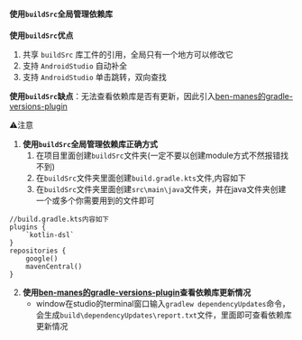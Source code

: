 #### 使用`buildSrc`全局管理依赖库

**使用`buildSrc`优点**
1. 共享 `buildSrc` 库工件的引用，全局只有一个地方可以修改它
2. 支持 `AndroidStudio` 自动补全
3. 支持 `AndroidStudio` 单击跳转，双向查找

**使用`buildSrc`缺点**：无法查看依赖库是否有更新，因此引入[ben-manes的gradle-versions-plugin](https://github.com/ben-manes/gradle-versions-plugin)

⚠️注意
1. **使用`buildSrc`全局管理依赖库正确方式**
   1.  在项目里面创建`buildSrc`文件夹(一定不要以创建module方式不然报错找不到)
   2. 在`buildSrc`文件夹里面创建`build.gradle.kts`文件,内容如下
   3. 在`buildSrc`文件夹里面创建`src\main\java`文件夹，并在java文件夹创建一个或多个你需要用到的文件即可
```
//build.gradle.kts内容如下
plugins {
    `kotlin-dsl`
}
repositories {
    google()
    mavenCentral()
}
```
2. **使用[ben-manes的gradle-versions-plugin](https://github.com/ben-manes/gradle-versions-plugin)查看依赖库更新情况**
   - window在studio的terminal窗口输入`gradlew dependencyUpdates`命令，会生成`build\dependencyUpdates\report.txt`文件，里面即可查看依赖库更新情况
   
